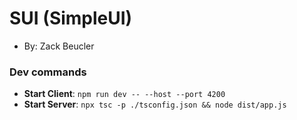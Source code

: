 # SUI (SimpleUI)
- By: Zack Beucler


### Dev commands
- **Start Client**: `npm run dev -- --host --port 4200`
- **Start Server**: `npx tsc -p ./tsconfig.json && node dist/app.js`
